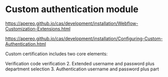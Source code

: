 # Custom authentication module

https://apereo.github.io/cas/development/installation/Webflow-Customization-Extensions.html

https://apereo.github.io/cas/development/installation/Configuring-Custom-Authentication.html

Custom certification includes two core elements:

Verification code verification
2. Extended username and password plus department selection
3. Authentication username and password plus part

